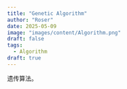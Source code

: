 ```yaml
---
title: "Genetic Algorithm"
author: "Roser"
date: 2025-05-09
image: "images/content/Algorithm.png"
draft: false
tags:
  - Algorithm
draft: true
---
```

遗传算法。
